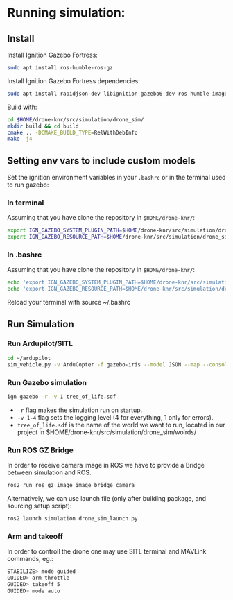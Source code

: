 # Running simulation:

## Install
Install Ignition Gazebo Fortress:
````bash
sudo apt install ros-humble-ros-gz
````

Install Ignition Gazebo Fortress dependencies:
````bash
sudo apt install rapidjson-dev libignition-gazebo6-dev ros-humble-image-transport ros-humble-ros-gz-bridge
````

Build with:
````bash
cd $HOME/drone-knr/src/simulation/drone_sim/
mkdir build && cd build
cmake .. -DCMAKE_BUILD_TYPE=RelWithDebInfo
make -j4
````

## Setting env vars to include custom models
Set the ignition environment variables in your `.bashrc` or in the terminal used to run gazebo:

### In terminal
Assuming that you have clone the repository in `$HOME/drone-knr/`:
```bash
export IGN_GAZEBO_SYSTEM_PLUGIN_PATH=$HOME/drone-knr/src/simulation/drone_sim/build:$IGN_GAZEBO_SYSTEM_PLUGIN_PATH
export IGN_GAZEBO_RESOURCE_PATH=$HOME/drone-knr/src/simulation/drone_sim/models:$HOME/drone-knr/src/simulation/drone_sim/worlds:$IGN_GAZEBO_RESOURCE_PATH
```

### In .bashrc
Assuming that you have clone the repository in `$HOME/drone-knr/`:
```bash
echo 'export IGN_GAZEBO_SYSTEM_PLUGIN_PATH=$HOME/drone-knr/src/simulation/drone_sim/build:$IGN_GAZEBO_SYSTEM_PLUGIN_PATH' >> ~/.bashrc
echo 'export IGN_GAZEBO_RESOURCE_PATH=$HOME/drone-knr/src/simulation/drone_sim/models:$HOME/drone-knr/src/simulation/drone_sim/worlds:$IGN_GAZEBO_RESOURCE_PATH' >> ~/.bashrc
```
Reload your terminal with source ~/.bashrc


## Run Simulation

### Run Ardupilot/SITL
```bash
cd ~/ardupilot
sim_vehicle.py -v ArduCopter -f gazebo-iris --model JSON --map --console
```

### Run Gazebo simulation
```bash
ign gazebo -r -v 1 tree_of_life.sdf
```
- `-r` flag makes the simulation run on startup.
- `-v 1-4` flag sets the logging level (4 for everything, 1 only for errors).
- `tree_of_life.sdf` is the name of the world we want to run, located in our project in $HOME/drone-knr/src/simulation/drone_sim/wolrds/

### Run ROS GZ Bridge
In order to receive camera image in ROS we have to provide a Bridge between simulation and ROS.
```bash
ros2 run ros_gz_image image_bridge camera
```

Alternatively, we can use launch file (only after building package, and sourcing setup script):
```bash
ros2 launch simulation drone_sim_launch.py
```

### Arm and takeoff
In order to controll the drone one may use SITL terminal and MAVLink commands, eg.:

```bash
STABILIZE> mode guided
GUIDED> arm throttle
GUIDED> takeoff 5
GUIDED> mode auto
```